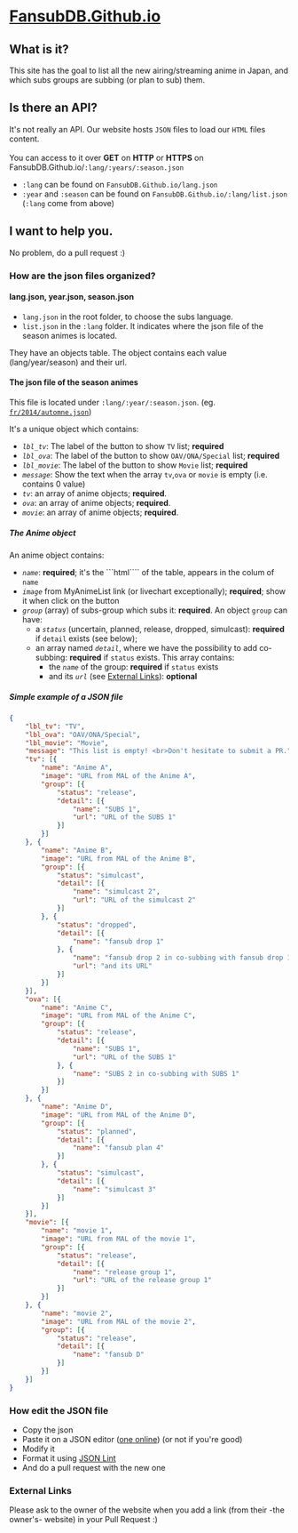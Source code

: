 # [FansubDB.Github.io](https://fansubdb.github.io/)

## What is it?
This site has the goal to list all the new airing/streaming anime in Japan, and which subs groups are subbing (or plan to sub) them.

## Is there an API?
It's not really an API.
Our website hosts `JSON` files to load our `HTML` files content.
<br><br>
You can access to it over **GET** on **HTTP** or **HTTPS** on FansubDB.Github.io/`:lang/:years/:season.json`
<br>
* `:lang` can be found on `FansubDB.Github.io/lang.json`
* `:year` and `:season` can be found on `FansubDB.Github.io/:lang/list.json` (`:lang` come from above)

## I want to help you.
No problem, do a pull request :)

### How are the json files organized?

#### lang.json, year.json, season.json
* `lang.json` in the root folder, to choose the subs language.
* `list.json` in the `:lang` folder. It indicates where the json file of the season animes is located.

They have an objects table. The object contains each value (lang/year/season) and their url.

#### The json file of the season animes
This file is located under `:lang/:year/:season.json`. (eg. [`fr/2014/automne.json`](fr/2014/automne.json))

It's a unique object which contains: 
* *`lbl_tv`*: The label of the button to show `TV` list; **required**
* *`lbl_ova`*: The label of the button to show `OAV/ONA/Special` list; **required**
* *`lbl_movie`*: The label of the button to show `Movie` list; **required**
* *`message`*: Show the text when the array `tv`,`ova` or `movie` is empty (i.e. contains 0 value)
* *`tv`*: an array of anime objects; **required**.
* *`ova`*: an array of anime objects; **required**.
* *`movie`*: an array of anime objects; **required**.

##### The Anime object
An anime object contains:
* *`name`*: **required**; it's the ```html<td>```` of the table, appears in the colum of `name`
* *`image`* from MyAnimeList link (or livechart exceptionally); **required**; show it when click on the button
* *`group`* (array) of subs-group which subs it: **required**. An object `group` can have:
	* a *`status`* (uncertain, planned, release, dropped, simulcast): **required** if `detail` exists (see below);
	* an array named *`detail`*, where we have the possibility to add co-subbing: **required** if `status` exists. This array contains:
		* the *`name`* of the group: **required** if `status` exists
		* and its *`url`* (see [External Links](#external-links)): **optional**

##### Simple example of a JSON file
```json
{
	"lbl_tv": "TV",
	"lbl_ova": "OAV/ONA/Special",
	"lbl_movie": "Movie",
	"message": "This list is empty! <br>Don't hesitate to submit a PR.",
	"tv": [{
		"name": "Anime A",
		"image": "URL from MAL of the Anime A",
		"group": [{
			"status": "release",
			"detail": [{
				"name": "SUBS 1",
				"url": "URL of the SUBS 1"
			}]
		}]
	}, {
		"name": "Anime B",
		"image": "URL from MAL of the Anime B",
		"group": [{
			"status": "simulcast",
			"detail": [{
				"name": "simulcast 2",
				"url": "URL of the simulcast 2"
			}]
		}, {
			"status": "dropped",
			"detail": [{
				"name": "fansub drop 1"
			}, {
				"name": "fansub drop 2 in co-subbing with fansub drop 1",
				"url": "and its URL"
			}]
		}]
	}],
	"ova": [{
		"name": "Anime C",
		"image": "URL from MAL of the Anime C",
		"group": [{
			"status": "release",
			"detail": [{
				"name": "SUBS 1",
				"url": "URL of the SUBS 1"
			}, {
				"name": "SUBS 2 in co-subbing with SUBS 1"
			}]
		}]
	}, {
		"name": "Anime D",
		"image": "URL from MAL of the Anime D",
		"group": [{
			"status": "planned",
			"detail": [{
				"name": "fansub plan 4"
			}]
		}, {
			"status": "simulcast",
			"detail": [{
				"name": "simulcast 3"
			}]
		}]
	}],
	"movie": [{
		"name": "movie 1",
		"image": "URL from MAL of the movie 1",
		"group": [{
			"status": "release",
			"detail": [{
				"name": "release group 1",
				"url": "URL of the release group 1"
			}]
		}]
	}, {
		"name": "movie 2",
		"image": "URL from MAL of the movie 2",
		"group": [{
			"status": "release",
			"detail": [{
				"name": "fansub D"
			}]
		}]
	}]
}
```

### How edit the JSON file
* Copy the json
* Paste it on a JSON editor ([one online](https://www.jsoneditoronline.org)) (or not if you're good)
* Modify it
* Format it using [JSON Lint](http://jsonlint.com)
* And do a pull request with the new one

### External Links
Please ask to the owner of the website when you add a link (from their -the owner's- website) in your Pull Request :)
